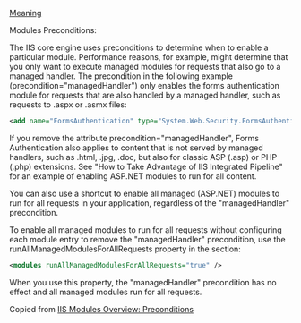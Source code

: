 [<modules runAllManagedModulesForAllRequests=“true” /> Meaning](http://stackoverflow.com/questions/11048863/modules-runallmanagedmodulesforallrequests-true-meaning)


Modules Preconditions:

The IIS core engine uses preconditions to determine when to enable a particular module. Performance reasons, 
for example, might determine that you only want to execute managed modules for requests that also go to a 
managed handler. The precondition in the following example (precondition="managedHandler") only enables the 
forms authentication module for requests that are also handled by a managed handler, such as requests to 
.aspx or .asmx files:

```xml
<add name="FormsAuthentication" type="System.Web.Security.FormsAuthenticationModule" preCondition="managedHandler" />
```

If you remove the attribute precondition="managedHandler", Forms Authentication also applies to content that is
 not served by managed handlers, such as .html, .jpg, .doc, but also for classic ASP (.asp) or PHP (.php) 
 extensions. See "How to Take Advantage of IIS Integrated Pipeline" for an example of enabling ASP.NET modules
  to run for all content.

You can also use a shortcut to enable all managed (ASP.NET) modules to run for all requests in your application,
 regardless of the "managedHandler" precondition. 

To enable all managed modules to run for all requests without configuring each module entry to remove the 
"managedHandler" precondition, use the runAllManagedModulesForAllRequests property in the <modules> section:

```xml
<modules runAllManagedModulesForAllRequests="true" />    
```
When you use this property, the "managedHandler" precondition has no effect and all managed modules run for all 
requests.

Copied from [IIS Modules Overview: Preconditions](http://www.iis.net/learn/get-started/introduction-to-iis/iis-modules-overview#Precondition)